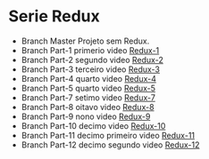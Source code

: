 # Serie Redux

- Branch Master Projeto sem Redux.
- Branch Part-1 primerio video [Redux-1](https://youtu.be/vbLdVZiYBu0)
- Branch Part-2 segundo video [Redux-2](https://youtu.be/4LIcojw7484)
- Branch Part-3 terceiro video [Redux-3](https://youtu.be/q0cca7fcpJ0)
- Branch Part-4 quarto video [Redux-4](https://youtu.be/SpZ3lnT_AbM)
- Branch Part-5 quarto video [Redux-5](https://youtu.be/QT_nWZwRdLg)
- Branch Part-7 setimo video [Redux-7](https://youtu.be/oaz1HXiXgpk)
- Branch Part-8 oitavo video [Redux-8](https://youtu.be/oN7wuGz_sA0)
- Branch Part-9 nono video [Redux-9](https://youtu.be/SPUGoDSKk14)
- Branch Part-10 decimo video [Redux-10](https://youtu.be/fjSYs7ZHRzo)
- Branch Part-11 decimo primeiro video [Redux-11](https://youtu.be/RNHr47Qqm3U)
- Branch Part-12 decimo segundo video [Redux-12](https://www.youtube.com/watch?v=Hi_K4n5i-M0)
